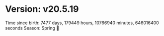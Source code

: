 # Version: v20.5.19
Time since birth: 7477 days, 179449 hours, 10766940 minutes, 646016400 seconds
Season: Spring 🌸
